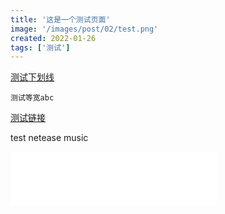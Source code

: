 ```yaml
---
title: '这是一个测试页面'
image: '/images/post/02/test.png'
created: 2022-01-26
tags: ['测试']
---
```

<u>测试下划线</u>

`测试等宽abc`

[测试链接](https://github.com/)

test netease music
<iframe border="0" marginwidth="0" marginheight="0" src="//music.163.com/outchain/player?type=2&amp;id=1300697588&amp;auto=0&amp;height=66" width="330" height="86" frameborder="no"></iframe>